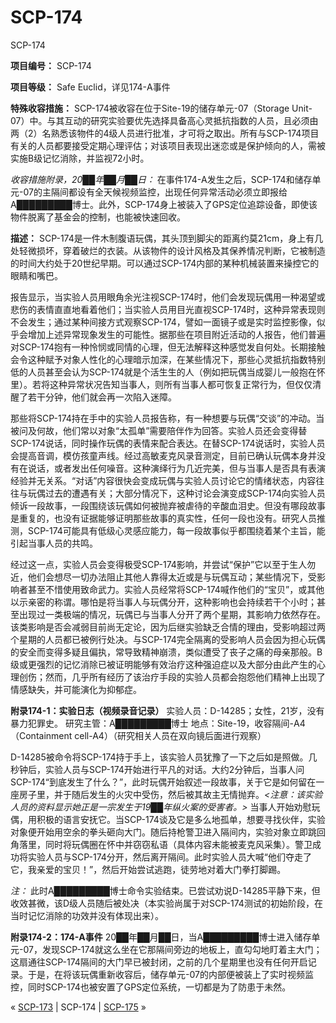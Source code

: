 # SCP-174
                        




SCP-174



**项目编号：** SCP-174

**项目等级：** Safe Euclid，详见174-A事件

**特殊收容措施：** SCP-174被收容在位于Site-19的储存单元-07（Storage Unit-07）中。与其互动的研究实验要优先选择具备高心灵抵抗指数的人员，且必须由两（2）名熟悉该物件的4级人员进行批准，才可将之取出。所有与SCP-174项目有关的人员都要接受定期心理评估；对该项目表现出迷恋或是保护倾向的人，需被实施B级记忆消除，并监视72小时。

*收容措施附录，20██年██月██日：* 在事件174-A发生之后，SCP-174和储存单元-07的主隔间都设有全天候视频监控，出现任何异常活动必须立即报给A█████████博士。此外，SCP-174身上被装入了GPS定位追踪设备，即使该物件脱离了基金会的控制，也能被快速回收。

**描述：** SCP-174是一件木制腹语玩偶，其头顶到脚尖的距离约莫21cm，身上有几处轻微损坏，穿着破烂的衣装。从该物件的设计风格及其保养情况判断，它被制造的时间大约处于20世纪早期。可以通过SCP-174内部的某种机械装置来操控它的眼睛和嘴巴。

报告显示，当实验人员用眼角余光注视SCP-174时，他们会发现玩偶用一种渴望或悲伤的表情直直地看着他们；当实验人员用目光直视SCP-174时，这种异常表现则不会发生；通过某种间接方式观察SCP-174，譬如一面镜子或是实时监控影像，似乎会增加上述异常现象发生的可能性。据那些在项目附近活动的人报告，他们普遍对SCP-174抱有一种怜悯或同情的心理，但无法解释这种感觉发自何处。长期接触会令这种赋予对象人性化的心理暗示加深，在某些情况下，那些心灵抵抗指数特别低的人员甚至会认为SCP-174就是个活生生的人（例如把玩偶当成婴儿一般抱在怀里）。若将这种异常状况告知当事人，则所有当事人都可恢复正常行为，但仅仅清醒了若干分钟，他们就会再一次陷入迷障。

那些将SCP-174持在手中的实验人员报告称，有一种想要与玩偶“交谈”的冲动。当被问及何故，他们常以对象“太孤单”需要陪伴作为回答。实验人员还会变得替SCP-174说话，同时操作玩偶的表情来配合表达。在替SCP-174说话时，实验人员会提高音调，模仿孩童声线。经过高敏麦克风录音测定，目前已确认玩偶本身并没有在说话，或者发出任何噪音。这种演绎行为几近完美，但与当事人是否具有表演经验并无关系。“对话”内容很快会变成玩偶与实验人员讨论它的情绪状态，内容往往与玩偶过去的遭遇有关；大部分情况下，这种讨论会演变成SCP-174向实验人员倾诉一段故事，一段围绕该玩偶如何被抛弃被虐待的辛酸血泪史。但没有哪段故事是重复的，也没有证据能够证明那些故事的真实性，任何一段也没有。研究人员推测，SCP-174可能具有低级心灵感应能力，每一段故事似乎都围绕着某个主旨，能引起当事人员的共鸣。

经过这一点，实验人员会变得极受SCP-174影响，并尝试“保护”它以至于生人勿近，他们会想尽一切办法阻止其他人靠得太近或是与玩偶互动；某些情况下，受影响者甚至不惜使用致命武力。实验人员经常将SCP-174喊作他们的“宝贝”，或其他以示亲密的称谓。哪怕是将当事人与玩偶分开，这种影响也会持续若干个小时；甚至出现过一类极端的情况，玩偶已与当事人分开了两个星期，其影响力依然存在。该类影响是否会减弱目前尚无定论，因为后继实验缺乏合情的理由，受影响超过两个星期的人员都已被例行处决。与SCP-174完全隔离的受影响人员会因为担心玩偶的安全而变得多疑且偏执，常导致精神崩溃，类似遭受了丧子之痛的母亲那般。B级或更强烈的记忆消除已被证明能够有效治疗这种强迫症以及大部分由此产生的心理创伤；然而，几乎所有经历了该治疗手段的实验人员都会抱怨他们精神上出现了情感缺失，并可能演化为抑郁症。

**附录174-1：实验日志（视频录音记录）** 
实验人员：D-14285；女性，21岁，没有暴力犯罪史。
研究主管：A█████████博士
地点：Site-19，收容隔间-A4（Containment cell-A4）（研究相关人员在双向镜后面进行观察）

D-14285被命令将SCP-174持于手上，该实验人员犹豫了一下之后如是照做。几秒钟后，实验人员与SCP-174开始进行平凡的对话。大约2分钟后，当事人问SCP-174“到底发生了什么？”，此时玩偶开始叙述一段故事，关于它是如何留在一座房子里，并于随后发生的火灾中受伤，然后被其故主无情抛弃。*<注意：该实验人员的资料显示她正是一宗发生于19██年纵火案的受害者。>* 当事人开始劝慰玩偶，用积极的语言安抚它。当SCP-174谈及它是多么地孤单，想要寻找伙伴，实验对象便开始用空余的拳头砸向大门。随后持枪警卫进入隔间内，实验对象立即跳回角落里，同时将玩偶圈在怀中并窃窃私语（具体内容未能被麦克风采集）。警卫成功将实验人员与SCP-174分开，然后离开隔间。此时实验人员大喊“他们夺走了它，我亲爱的宝贝！”，然后开始尝试逃跑，徒劳地对着大门拳打脚踢。

*注：* 此时A█████████博士命令实验结束。已尝试劝说D-14285平静下来，但收效甚微，该D级人员随后被处决（本实验尚属于对SCP-174测试的初始阶段，在当时记忆消除的功效并没有体现出来）。

**附录174-2：174-A事件** 
20██年██月██日，当A█████████博士进入储存单元-07，发现SCP-174就这么坐在它那隔间旁边的地板上，直勾勾地盯着主大门；这扇通往SCP-174隔间的大门早已被封闭，之前的几个星期里也没有任何开启记录。于是，在将该玩偶重新收容后，储存单元-07的内部便被装上了实时视频监控，同时SCP-174也被安置了GPS定位系统，一切都是为了防患于未然。



« [SCP-173](/scp-173) | SCP-174 | [SCP-175](/scp-175) »





                    